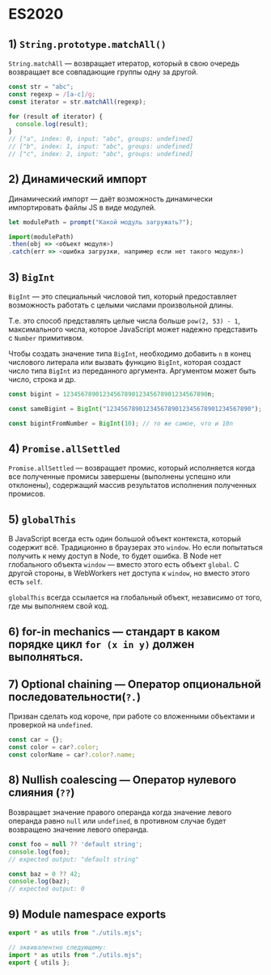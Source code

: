 # ES2020

## 1) `String.prototype.matchAll()`
`String.matchAll` — возвращает итератор, который в свою очередь возвращает все совпадающие группы одну за другой.

```js
const str = "abc";
const regexp = /[a-c]/g;
const iterator = str.matchAll(regexp);

for (result of iterator) {  
  console.log(result);
}
// ["a", index: 0, input: "abc", groups: undefined]
// ["b", index: 1, input: "abc", groups: undefined]
// ["c", index: 2, input: "abc", groups: undefined]
```

## 2) Динамический импорт

Динамический импорт — даёт возможность динамически импортировать файлы JS в виде модулей.
```js
let modulePath = prompt("Какой модуль загружать?");

import(modulePath)   
.then(obj => <объект модуля>)   
.catch(err => <ошибка загрузки, например если нет такого модуля>)
```

## 3) `BigInt`

`BigInt` — это специальный числовой тип, который предоставляет возможность работать с целыми числами произвольной длины.

Т.е. это способ представлять целые числа больше `pow(2, 53) - 1`, максимального числа, которое JavaScript может надежно представить с `Number` примитивом.

Чтобы создать значение типа `BigInt`, необходимо добавить `n` в конец числового литерала или вызвать функцию `BigInt`, которая создаст число типа `BigInt` из переданного аргумента. Аргументом может быть число, строка и др.
```js
const bigint = 1234567890123456789012345678901234567890n;  

const sameBigint = BigInt("1234567890123456789012345678901234567890");  

const bigintFromNumber = BigInt(10); // то же самое, что и 10n
```

## 4) `Promise.allSettled`

`Promise.allSettled` — возвращает промис, который исполняется когда все полученные промисы завершены (выполнены успешно или отклонены), содержащий массив результатов исполнения полученных промисов.

## 5) `globalThis`

В JavaScript всегда есть один большой объект контекста, который содержит всё. Традиционно в браузерах это `window`. Но если попытаться получить к нему доступ в Node, то будет ошибка. В Node нет глобального объекта `window` — вместо этого есть объект `global`. С другой стороны, в WebWorkers нет доступа к `window`, но вместо этого есть `self`.

`globalThis` всегда ссылается на глобальный объект, независимо от того, где мы выполняем свой код.

## 6) for-in mechanics — стандарт в каком порядке цикл `for (x in y)` должен выполняться.

## 7) Optional chaining — Оператор опциональной последовательности(`?.`)

Призван сделать код короче, при работе со вложенными объектами и проверкой на `undefined`.
```js
const car = {};
const color = car?.color;
const colorName = car?.color?.name;
```

## 8) Nullish coalescing — Оператор нулевого слияния (`??`)

Возвращает значение правого операнда когда значение левого операнда равно `null` или `undefined`, в противном случае будет возвращено значение левого операнда.
```js
const foo = null ?? 'default string';
console.log(foo);
// expected output: "default string"

const baz = 0 ?? 42;
console.log(baz);
// expected output: 0
```

## 9) Module namespace exports
```js
export * as utils from "./utils.mjs";

// эквивалентно следующему:
import * as utils from "./utils.mjs";
export { utils };
```

